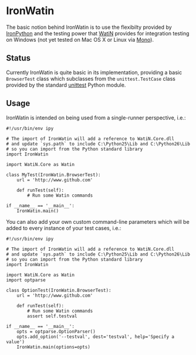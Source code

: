 IronWatin
==========

The basic notion behind IronWatin is to use the flexibilty 
provided by [IronPython](http://ironpython.codeplex.com/) 
and the testing power that [WatiN](http://watin.sourceforge.net/) 
provides for integration testing on Windows (not yet tested on Mac OS X or 
Linux via [Mono](http://mono-project.com)).

Status
-------
Currently IronWatin is quite basic in its implementation, providing a 
basic `BrowserTest` class which subclasses from the `unittest.TestCase` 
class provided by the standard [unittest](http://docs.python.org/library/unittest.html)
Python module. 

Usage
------
IronWatin is intended on being used from a single-runner perspective, i.e.:

	#!/usr/bin/env ipy

	# The import of IronWatin will add a reference to WatiN.Core.dll
	# and update `sys.path` to include C:\Python25\Lib and C:\Python26\Lib
	# so you can import from the Python standard library
	import IronWatin

	import WatiN.Core as Watin

	class MyTest(IronWatin.BrowserTest):
		url = 'http://www.github.com'

		def runTest(self):
			# Run some Watin commands

	if __name__ == '__main__':
		IronWatin.main()


You can also add your own custom command-line parameters which will be
added to every instance of your test cases, i.e.:

	#!/usr/bin/env ipy

	# The import of IronWatin will add a reference to WatiN.Core.dll
	# and update `sys.path` to include C:\Python25\Lib and C:\Python26\Lib
	# so you can import from the Python standard library
	import IronWatin

	import WatiN.Core as Watin
	import optparse

	class OptionTest(IronWatin.BrowserTest):
		url = 'http://www.github.com'

		def runTest(self):
			# Run some Watin commands
			assert self.testval

	if __name__ == '__main__':
		opts = optparse.OptionParser()
		opts.add_option('--testval', dest='testval', help='Specify a value')
		IronWatin.main(options=opts)



